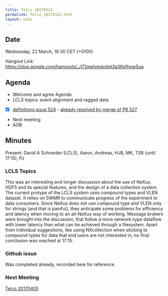 ```yaml
---
title: Telco 20170322
permalink: Telco_20170322.html
layout: wiki
---
```


Date
----

Wednesday, 22 March, 16:30 CET (+0100)

<!-- end of autogeneration -->

Hangout Link:
<https://plus.google.com/hangouts/_/j72qwlvegiojjpt3a36pfhow5ua>

Agenda
------

-   Welcome and agree Agenda
-   LCLS topics: event alignment and ragged data
-   [x] [definitions issue 524](https://github.com/nexusformat/definitions/issues/524) - [already resolved by merge of PR 527](https://github.com/nexusformat/definitions/pull/527)
-   Next meeting
-   AOB

Minutes
-------

Present: David A Schneider (LCLS), Aaron, Andreas, HJB, MK, TSR (until 17:15), PJ

### LCLS Topics

This was an interesting and longer discussion about the use of NeXus, HDF5 and its special features, and the design of a data collection system. 
The current protype of the LCLS system uses compound types and VLEN dataset. It relies on SWMR to communicate progress of the experiment to data consumers.
Since NeXus does not use compound type and VLEN only for strings (and that is painful), they anticipate some problems for efficiency and 
latency when moving to an all-NeXus way of working.
Message brokers were brought into the discussion, that follow a more network-type dataflow with lower latency than what can be achieved through a filesystem.
Apart from individual suggestions, like using NXcollection when sticking to compound types for data that end users are not interested in, no final conclusion was reached at 17:15.

### Github issue

Was completed already, recorded here for reference.

### Next Meeting
[Telco 20170405](Telco_20170405.html)
